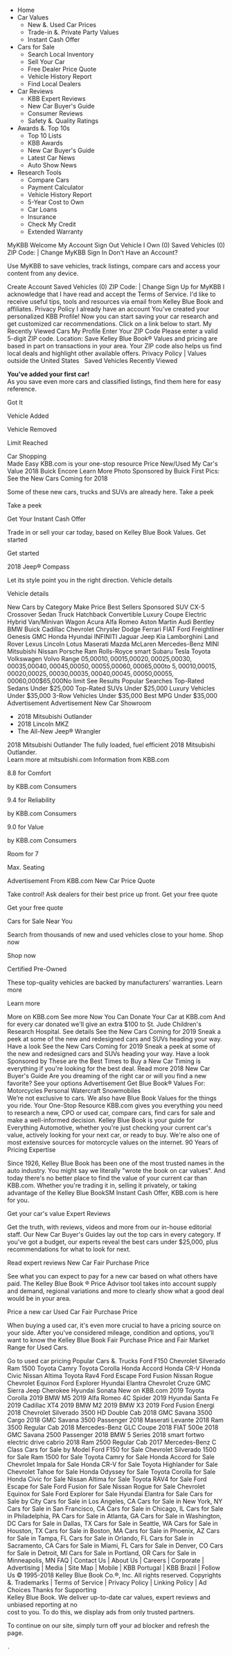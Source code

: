 *   Home
*   Car Values
    *   New &. Used Car Prices
    *   Trade-in &. Private Party Values
    *   Instant Cash Offer
*   Cars for Sale
    *   Search Local Inventory
    *   Sell Your Car
    *   Free Dealer Price Quote
    *   Vehicle History Report
    *   Find Local Dealers
*   Car Reviews
    *   KBB Expert Reviews
    *   New Car Buyer's Guide
    *   Consumer Reviews
    *   Safety &. Quality Ratings
*   Awards &. Top 10s
    *   Top 10 Lists
    *   KBB Awards
    *   New Car Buyer's Guide
    *   Latest Car News
    *   Auto Show News
*   Research Tools
    *   Compare Cars
    *   Payment Calculator
    *   Vehicle History Report
    *   5-Year Cost to Own
    *   Car Loans
    *   Insurance
    *   Check My Credit
    *   Extended Warranty

MyKBB Welcome My Account Sign Out Vehicle I Own (0) Saved Vehicles (0) ZIP Code: | Change MyKBB Sign In Don't Have an Account?

Use MyKBB to save vehicles, track listings, compare cars and access your content from any device.

Create Account Saved Vehicles (0) ZIP Code: | Change Sign Up for MyKBB I acknowledge that I have read and accept the Terms of Service. I'd like to receive useful tips, tools and resources via email from Kelley Blue Book and affiliates. Privacy Policy I already have an account You've created your personalized KBB Profile! Now you can start saving your car research and get customized car recommendations. Click on a link below to start. My Recently Viewed Cars My Profile Enter Your ZIP Code Please enter a valid 5-digit ZIP code. Location: Save Kelley Blue Book® Values and pricing are based in part on transactions in your area. Your ZIP code also helps us find local deals and highlight other available offers. Privacy Policy | Values outside the United States ﻿ ﻿ Saved Vehicles Recently Viewed

**You've added your first car!**  
As you save even more cars and classified listings, find them here for easy reference.

Got It

Vehicle Added

Vehicle Removed

Limit Reached

Car Shopping  
Made Easy KBB.com is your one-stop resource Price New/Used My Car's Value 2018 Buick Encore Learn More Photo Sponsored by Buick First Pics: See the New Cars Coming for 2018

Some of these new cars, trucks and SUVs are already here. Take a peek

Take a peek

Get Your Instant Cash Offer

Trade in or sell your car today, based on Kelley Blue Book Values. Get started

Get started

2018 Jeep® Compass

Let its style point you in the right direction. Vehicle details

Vehicle details

New Cars by Category Make Price Best Sellers Sponsored SUV CX-5 Crossover Sedan Truck Hatchback Convertible Luxury Coupe Electric Hybrid Van/Minivan Wagon Acura Alfa Romeo Aston Martin Audi Bentley BMW Buick Cadillac Chevrolet Chrysler Dodge Ferrari FIAT Ford Freightliner Genesis GMC Honda Hyundai INFINITI Jaguar Jeep Kia Lamborghini Land Rover Lexus Lincoln Lotus Maserati Mazda McLaren Mercedes-Benz MINI Mitsubishi Nissan Porsche Ram Rolls-Royce smart Subaru Tesla Toyota Volkswagen Volvo Range $0$5,000$10,000$15,000$20,000$25,000$30,000$35,000$40,000$45,000$50,000$55,000$60,000$65,000to $5,000$10,000$15,000$20,000$25,000$30,000$35,000$40,000$45,000$50,000$55,000$60,000$65,000No limit See Results Popular Searches Top-Rated Sedans Under $25,000 Top-Rated SUVs Under $25,000 Luxury Vehicles Under $35,000 3-Row Vehicles Under $35,000 Best MPG Under $35,000 Advertisement Advertisement New Car Showroom

*   2018 Mitsubishi Outlander
*   2018 Lincoln MKZ
*   The All-New Jeep® Wrangler

2018 Mitsubishi Outlander The fully loaded, fuel efficient 2018 Mitsubishi Outlander.  
Learn more at mitsubishi.com Information from KBB.com

8.8 for Comfort

by KBB.com Consumers

9.4 for Reliability

by KBB.com Consumers

9.0 for Value

by KBB.com Consumers

Room for 7

Max. Seating

Advertisement From KBB.com New Car Price Quote

Take control! Ask dealers for their best price up front. Get your free quote

Get your free quote

Cars for Sale Near You

Search from thousands of new and used vehicles close to your home. Shop now

Shop now

Certified Pre-Owned

These top-quality vehicles are backed by manufacturers' warranties. Learn more

Learn more

More on KBB.com See more Now You Can Donate Your Car at KBB.com And for every car donated we'll give an extra $100 to St. Jude Children's Research Hospital. See details See the New Cars Coming for 2019 Sneak a peek at some of the new and redesigned cars and SUVs heading your way. Have a look See the New Cars Coming for 2019 Sneak a peek at some of the new and redesigned cars and SUVs heading your way. Have a look Sponsored by These are the Best Times to Buy a New Car Timing is everything if you're looking for the best deal. Read more 2018 New Car Buyer's Guide Are you dreaming of the right car or will you find a new favorite? See your options Advertisement Get Blue Book® Values For: Motorcycles Personal Watercraft Snowmobiles  
We’re not exclusive to cars. We also have Blue Book Values for the things you ride. Your One-Stop Resource KBB.com gives you everything you need to research a new, CPO or used car, compare cars, find cars for sale and make a well-informed decision. Kelley Blue Book is your guide for Everything Automotive, whether you're just checking your current car's value, actively looking for your next car, or ready to buy. We're also one of most extensive sources for motorcycle values on the internet. 90 Years of Pricing Expertise

Since 1926, Kelley Blue Book has been one of the most trusted names in the auto industry. You might say we literally "wrote the book on car values". And today there's no better place to find the value of your current car than KBB.com. Whether you're trading it in, selling it privately, or taking advantage of the Kelley Blue BookSM Instant Cash Offer, KBB.com is here for you.

Get your car's value Expert Reviews

Get the truth, with reviews, videos and more from our in-house editorial staff. Our New Car Buyer's Guides lay out the top cars in every category. If you've got a budget, our experts reveal the best cars under $25,000, plus recommendations for what to look for next.

Read expert reviews New Car Fair Purchase Price

See what you can expect to pay for a new car based on what others have paid. The Kelley Blue Book ® Price Advisor tool takes into account supply and demand, regional variations and more to clearly show what a good deal would be in your area.

Price a new car Used Car Fair Purchase Price

When buying a used car, it's even more crucial to have a pricing source on your side. After you've considered mileage, condition and options, you'll want to know the Kelley Blue Book Fair Purchase Price and Fair Market Range for Used Cars.

Go to used car pricing Popular Cars &. Trucks Ford F150 Chevrolet Silverado Ram 1500 Toyota Camry Toyota Corolla Honda Accord Honda CR-V Honda Civic Nissan Altima Toyota Rav4 Ford Escape Ford Fusion Nissan Rogue Chevrolet Equinox Ford Explorer Hyundai Elantra Chevrolet Cruze GMC Sierra Jeep Cherokee Hyundai Sonata New on KBB.com 2019 Toyota Corolla 2019 BMW M5 2019 Alfa Romeo 4C Spider 2019 Hyundai Santa Fe 2019 Cadillac XT4 2019 BMW M2 2019 BMW X3 2019 Ford Fusion Energi 2018 Chevrolet Silverado 3500 HD Double Cab 2018 GMC Savana 3500 Cargo 2018 GMC Savana 3500 Passenger 2018 Maserati Levante 2018 Ram 3500 Regular Cab 2018 Mercedes-Benz GLC Coupe 2018 FIAT 500e 2018 GMC Savana 2500 Passenger 2018 BMW 5 Series 2018 smart fortwo electric drive cabrio 2018 Ram 2500 Regular Cab 2017 Mercedes-Benz C Class Cars for Sale by Model Ford F150 for Sale Chevrolet Silverado 1500 for Sale Ram 1500 for Sale Toyota Camry for Sale Honda Accord for Sale Chevrolet Impala for Sale Honda CR-V for Sale Toyota Highlander for Sale Chevrolet Tahoe for Sale Honda Odyssey for Sale Toyota Corolla for Sale Honda Civic for Sale Nissan Altima for Sale Toyota RAV4 for Sale Ford Escape for Sale Ford Fusion for Sale Nissan Rogue for Sale Chevrolet Equinox for Sale Ford Explorer for Sale Hyundai Elantra for Sale Cars for Sale by City Cars for Sale in Los Angeles, CA Cars for Sale in New York, NY Cars for Sale in San Francisco, CA Cars for Sale in Chicago, IL Cars for Sale in Philadelphia, PA Cars for Sale in Atlanta, GA Cars for Sale in Washington, DC Cars for Sale in Dallas, TX Cars for Sale in Seattle, WA Cars for Sale in Houston, TX Cars for Sale in Boston, MA Cars for Sale in Phoenix, AZ Cars for Sale in Tampa, FL Cars for Sale in Orlando, FL Cars for Sale in Sacramento, CA Cars for Sale in Miami, FL Cars for Sale in Denver, CO Cars for Sale in Detroit, MI Cars for Sale in Portland, OR Cars for Sale in Minneapolis, MN FAQ | Contact Us | About Us | Careers | Corporate | Advertising | Media | Site Map | Mobile | KBB Portugal | KBB Brazil | Follow Us © 1995-2018 Kelley Blue Book Co.®, Inc. All rights reserved. Copyrights &. Trademarks | Terms of Service | Privacy Policy | Linking Policy | Ad Choices Thanks for Supporting  
Kelley Blue Book. We deliver up-to-date car values, expert reviews and unbiased reporting at no  
cost to you. To do this, we display ads from only trusted partners.  
  
To continue on our site, simply turn off your ad blocker and refresh the page. <div style="display:inline;"><img height="1" width="1" style="border-style:none;" alt="" src="//googleads.g.doubleclick.net/pagead/viewthroughconversion/1060016584/?guid=ON&script=0"/></div>.